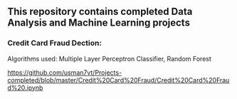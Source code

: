 ## This repository contains completed Data Analysis and Machine Learning projects
### Credit Card Fraud Dection:
Algorithms used: Multiple Layer Perceptron Classifier, Random Forest

https://github.com/usman7vt/Projects-completed/blob/master/Credit%20Card%20Fraud/Credit%20Card%20Fraud%20.ipynb

